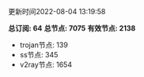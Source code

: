 更新时间2022-08-04 13:19:58

**总订阅: 64**
**总节点: 7075**
**有效节点: 2138**
- trojan节点: 139
- ss节点: 345
- v2ray节点: 1654
